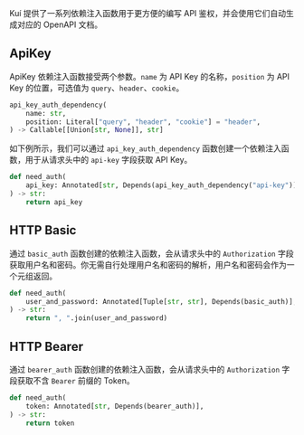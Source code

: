 Kuí 提供了一系列依赖注入函数用于更方便的编写 API 鉴权，并会使用它们自动生成对应的 OpenAPI 文档。

## ApiKey

ApiKey 依赖注入函数接受两个参数。`name` 为 API Key 的名称，`position` 为 API Key 的位置，可选值为 `query`、`header`、`cookie`。

```python
api_key_auth_dependency(
    name: str,
    position: Literal["query", "header", "cookie"] = "header",
) -> Callable[[Union[str, None]], str]
```

如下例所示，我们可以通过 `api_key_auth_dependency` 函数创建一个依赖注入函数，用于从请求头中的 `api-key` 字段获取 API Key。

```python
def need_auth(
    api_key: Annotated[str, Depends(api_key_auth_dependency("api-key"))],
) -> str:
    return api_key
```

## HTTP Basic

通过 `basic_auth` 函数创建的依赖注入函数，会从请求头中的 `Authorization` 字段获取用户名和密码。你无需自行处理用户名和密码的解析，用户名和密码会作为一个元组返回。

```python
def need_auth(
    user_and_password: Annotated[Tuple[str, str], Depends(basic_auth)],
) -> str:
    return ", ".join(user_and_password)
```

## HTTP Bearer

通过 `bearer_auth` 函数创建的依赖注入函数，会从请求头中的 `Authorization` 字段获取不含 `Bearer` 前缀的 Token。

```python
def need_auth(
    token: Annotated[str, Depends(bearer_auth)],
) -> str:
    return token
```
